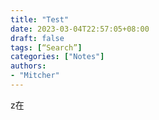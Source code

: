 ```yaml
---
title: "Test"
date: 2023-03-04T22:57:05+08:00
draft: false
tags: [“Search”]
categories: ["Notes"]
authors:
- "Mitcher"
---
```


z在

<link href="/_pagefind/pagefind-ui.css" rel="stylesheet">
<script src="/_pagefind/pagefind-ui.js" type="text/javascript"></script>
<div id="search"></div>
<script>
    window.addEventListener('DOMContentLoaded', (event) => {
        new PagefindUI({ element: "#search" });
    });
</script>
